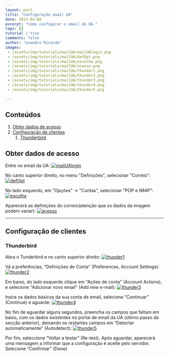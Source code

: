 ```yaml
---
layout: post
title: "Configuração email UA"
date: 2013-04-08
excerpt: "Como configurar o email da UA."
tags: []
tutorial : true
comments: false
author: "Leandro Ricardo"
images:
 - /assets/img/tutorials/mailUA/mailUAlogin.png
 - /assets/img/tutorials/mailUA/defOpt.png
 - /assets/img/tutorials/mailUA/escolha.png
 - /assets/img/tutorials/mailUA/acesso.png
 - /assets/img/tutorials/mailUA/thunder1.png
 - /assets/img/tutorials/mailUA/thunder2.png
 - /assets/img/tutorials/mailUA/thunder3.png
 - /assets/img/tutorials/mailUA/thunder4.png
 - /assets/img/tutorials/mailUA/thunder5.png
 
---
```



[mailUAlogin]:{{page.images[0]}}
[defOpt]:			{{page.images[1]}}
[escolha]:		{{page.images[2]}}
[acesso]:			{{page.images[3]}}
[thunder1]:		{{page.images[4]}}
[thunder2]:		{{page.images[5]}}
[thunder3]:		{{page.images[6]}}
[thunder4]:		{{page.images[7]}}
[thunder5]:		{{page.images[8]}}

## Conteúdos
1. [Obter dados de acesso](#get)
2. [Configuração de clientes](#conf)
    1. [Thunderbird](#thunderbird)

## <a name="get"></a>Obter dados de acesso
Entre no email da UA:
[![mailUAlogin]]({{page.images[0]}})

No canto superior direito, no menu "Definições", selecionar "Correio":
[![defOpt]]({{page.images[1]}})

No lado esquerdo, em "Opções" -> "Contas", selecionar "POP e IMAP":
[![escolha]]({{page.images[2]}})

Aparecerá as definições do correio(atenção que os dados da imagem podem variar):
[![acesso]]({{page.images[3]}})

___________________________________________

## <a name="conf"></a>Configuração de clientes
### <a name="thunderbird"></a>Thunderbird
Abra o Tunderbird e no canto superior direito:
[![thunder1]]({{page.images[4]}})

Vá a preferências, "Definições de Conta" (Preferences, Account Settings):
[![thunder2]]({{page.images[5]}})

Em baixo, do lado esquerdo clique em "Ações de conta" (Account Actions), e selecione "Adicionar novo email" (Add new e-mail):
[![thunder3]]({{page.images[6]}})

Insira os dados básicos da sua conta de email, selecione “Continuar” (Continue) e aguarde:
[![thunder4]]({{page.images[7]}})

No fim de aguardar alguns segundos, preencha os campos que faltam em baixo, com os dados existentes no portal de email da UA (último passo da secção anterior), deixando os restantes campos em “Detectar automaticamente” (Autodetect):
[![thunder5]]({{page.images[8]}})

Por fim, seleccione “Voltar a testar” (Re-test). Após aguardar, aparecerá uma mensagem a informar que a configuração é aceite pelo servidor. Selecione “Confirmar” (Done).
